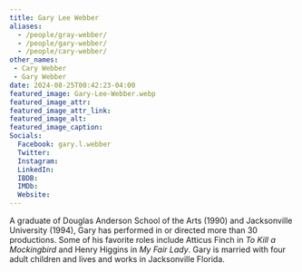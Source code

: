 ```yaml
---
title: Gary Lee Webber
aliases: 
  - /people/gray-webber/
  - /people/gary-webber/
  - /people/cary-webber/
other_names: 
 - Cary Webber
 - Gary Webber
date: 2024-08-25T00:42:23-04:00
featured_image: Gary-Lee-Webber.webp
featured_image_attr: 
featured_image_attr_link: 
featured_image_alt: 
featured_image_caption: 
Socials:
  Facebook: gary.l.webber
  Twitter: 
  Instagram: 
  LinkedIn: 
  IBDB: 
  IMDb:
  Website: 
---
```

A graduate of Douglas Anderson School of the Arts (1990) and Jacksonville University (1994), Gary has performed in or directed more than 30 productions. Some of his favorite roles include Atticus Finch in *To Kill a Mockingbird* and Henry Higgins in *My Fair Lady*. Gary is married with four adult children and lives and works in Jacksonville Florida.
